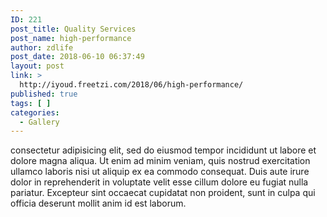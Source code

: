 ```yaml
---
ID: 221
post_title: Quality Services
post_name: high-performance
author: zdlife
post_date: 2018-06-10 06:37:49
layout: post
link: >
  http://iyoud.freetzi.com/2018/06/high-performance/
published: true
tags: [ ]
categories:
  - Gallery
---
```

consectetur adipisicing elit, sed do eiusmod tempor incididunt ut labore et dolore magna aliqua. Ut enim ad minim veniam, quis nostrud exercitation ullamco laboris nisi ut aliquip ex ea commodo consequat. Duis aute irure dolor in reprehenderit in voluptate velit esse cillum dolore eu fugiat nulla pariatur. Excepteur sint occaecat cupidatat non proident, sunt in culpa qui officia deserunt mollit anim id est laborum.